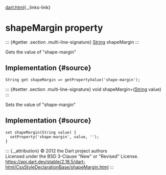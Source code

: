[dart:html](../../dart-html/dart-html-library){._links-link}

shapeMargin property
====================

::: {#getter .section .multi-line-signature}
[String](../../dart-core/string-class) shapeMargin
:::

Gets the value of \"shape-margin\"

Implementation {#source}
--------------

``` {.language-dart data-language="dart"}
String get shapeMargin => getPropertyValue('shape-margin');
```

::: {#setter .section .multi-line-signature}
void shapeMargin=([String](../../dart-core/string-class) value)
:::

Sets the value of \"shape-margin\"

Implementation {#source}
--------------

``` {.language-dart data-language="dart"}
set shapeMargin(String value) {
  setProperty('shape-margin', value, '');
}
```

::: {._attribution}
© 2012 the Dart project authors\
Licensed under the BSD 3-Clause \"New\" or \"Revised\" License.\
<https://api.dart.dev/stable/2.18.5/dart-html/CssStyleDeclarationBase/shapeMargin.html>
:::
